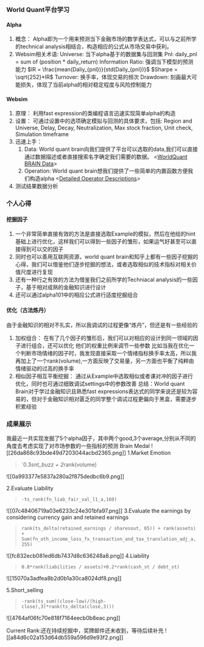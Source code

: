 ---
---

### World Quant平台学习
#### Alpha
1. 概念：
   Alpha即为一个用来预测当下金融市场的数学表达式，可以与之前所学的technical analysis相结合，构造相应的公式从市场交易中获利。
2. Websim相关术语:
   Universe: 当下alpha基于的数据集与回测集
   Pnl: daily_pnl = sum of (position * daily_return)
   Information Ratio: 强调当下模型的预测能力  $IR = \frac{mean(Daliy_{pnl})}{std(Daily_{pnl})}$ $Sharpe = \sqrt{252}*IR$ 
   Turnover: 换手率，体现交易的频次
   Drawdown: 刻画最大可能损失，体现了当前alpha的相对稳定程度与风险控制能力
#### Websim
1. 原理：
   利用fast expression的类编程语言迅速实现简单alpha的构造
2. 设置：
   可通过设置中的选项确定模拟与回测的具体要求，包括:
   Region and Universe, Delay, Decay, Neutralization, Max stock fraction, Unit check, Simulation timeframe
3. 迅速上手：
   1. Data:
      World quant brain向我们提供了平台可以选取的data,我们可以直接通过数据描述或者直接搜索名字确定我们需要的数据。
      <[WorldQuant BRAIN Data](https://platform.worldquantbrain.com/data?delay=1&instrumentType=EQUITY&region=USA&universe=TOP3000)>
   2. Operation:
     World quant brain想我们提供了一些简单的内置函数方便我们构造alpha
     <[Detailed Operator Descriptions](https://platform.worldquantbrain.com/learn/data-and-operators/detailed-operator-descriptions)>
 4. 测试结果数据分析

### 个人心得
#### 挖掘因子
1. 一个非常简单直接有效的方法是直接选取Example的模拟，然后在他给的hint基础上进行优化，这样我们可以得到一些因子的雏形，如果运气好甚至可以直接得到可以交的因子
2. 同时也可以善用互联网资源，world quant brain和知乎上都有一些因子挖掘的心得，我们可以借鉴他们逐步挖掘的想法，或者选取相似的技术指标对相关价值尺度进行复现
3. 还有一种行之有效的方法为借鉴我们之前所学的Techniacal analysis的一些因子，基于相对成熟的金融知识进行设计
4. 还可以通过alpha101中的相应公式进行适度挖掘组合
#### 优化（古法炼丹）
由于金融知识的相对不扎实，所以我调试的过程更像“炼丹”，但还是有一些经验的
1. 加权组合：
   在有了几个因子的雏形后，我们可以对相应的设计到同一领域的因子进行组合，还可以优化 他们的权重比例来调节一些参数
   比如当我在优化一个判断市场情绪的因子时，我发现直接采取一个情绪指标换手率太高，所以我再加上了一个rank(volume),一方面反映了交易量，另一方面也平衡了纯粹由情绪驱动的过高的换手率
2. 相似因子相互平衡挖掘：
   通过从Example中选取相似或者课对冲的因子进行优化，同时也可通过细致调试settings中的参数改善
总结：World quant Brain对于学过金融知识且熟悉fast expressions表达式的同学来说还是较为容易的，但对于金融知识相对匮乏的同学整个调试过程更偏向于黑盒，需要逐步积累经验

### 成果展示
我最近一共实现发掘了5个alpha因子，其中两个good,3个average,分别从不同的角度去考虑实现了对市场参数的一些指标的预测
Brain Medal
![[26da868c93bde49d7203044acbd2365.png]]
1.Market Emotion
>`0.3*snt_buzz + 2*rank(volume)
   
   ![[0a993377e5837a280a2f875dedbc6b9.png]]

2.Evaluate Liability
>`-ts_rank(fn_liab_fair_val_l1_a,160)`

![[07c48406719a03e6233c24e301bfa97.png]]
3.Evaluate the earnings by considering currency gain and retained earnings
>`rank(ts_delta(retained_earnings / sharesout, 65)) + rank(assets) + Sum(fn_oth_income_loss_fx_transaction_and_tax_translation_adj_a,255)`


![[fc832ecb081ed6db7437d8c636248a8.png]]
4.Liability
>`0.8*rank(liabilities / assets)+0.2*rank(cash_st / debt_st)`

![[15070a3adfea8b2d0b1a30ca8024df8.png]]

5.Short_selling
>`-rank(ts_sum((close-low)/(high-close),3)*rank(ts_delta(close,3)))`

![[4764af06fc70e818f7164eecb0b8eac.png]]

Current Rank:还在持续挖掘中，奖牌邮件还未收到，等待后续补充
![[a84d6c02a153d64db559a596d9e93f2.png]]